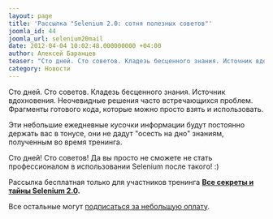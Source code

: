 ```yaml
---
layout: page
title: 'Рассылка "Selenium 2.0: сотня полезных советов"'
joomla_id: 44
joomla_url: selenium20mail
date: 2012-04-04 10:02:48.000000000 +04:00
author: Алексей Баранцев
teaser: "Сто дней. Сто советов. Кладезь бесценного знания. Источник вдохновения. Неочевидные решения часто встречающихся проблем. Фрагменты готового кода, которые можно просто взять и использовать."
category: Новости
---
```

<p>Сто дней. Сто советов. Кладезь бесценного знания. Источник вдохновения. Неочевидные решения часто встречающихся проблем. Фрагменты готового кода, которые можно просто взять и использовать.</p>
<p>Эти небольшие ежедневные кусочки информации будут постоянно держать вас в тонусе, они не дадут "осесть на дно" знаниям, полученным во время тренинга.</p>
<p>Сто дней! Сто советов! Да вы просто не сможете не стать профессионалом в использовании Selenium после такого! :)</p>
<p>Рассылка бесплатная только для участников тренинга <strong><a href="http://software-testing.ru/trainings/schedule?&amp;task=3&amp;cid=164">Все секреты и тайны Selenium 2.0</a>.</strong></p>
<p>Все остальные могут <a href="http://software-testing.ru/trainings/schedule?&amp;task=3&amp;cid=166">подписаться за небольшую оплату</a>.</p>
